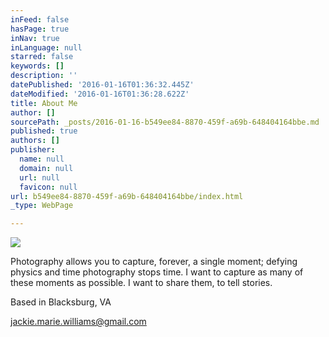 ```yaml
---
inFeed: false
hasPage: true
inNav: true
inLanguage: null
starred: false
keywords: []
description: ''
datePublished: '2016-01-16T01:36:32.445Z'
dateModified: '2016-01-16T01:36:28.622Z'
title: About Me
author: []
sourcePath: _posts/2016-01-16-b549ee84-8870-459f-a69b-648404164bbe.md
published: true
authors: []
publisher:
  name: null
  domain: null
  url: null
  favicon: null
url: b549ee84-8870-459f-a69b-648404164bbe/index.html
_type: WebPage

---
```

![](https://the-grid-user-content.s3-us-west-2.amazonaws.com/da1b2c80-da73-49b4-a75a-aa5ca1eb199e.JPG)

Photography allows you to capture, forever, a single moment; defying physics and time photography stops time. I want to capture as many of these moments as possible. I want to share them, to tell stories. 

Based in Blacksburg, VA

jackie.marie.williams@gmail.com